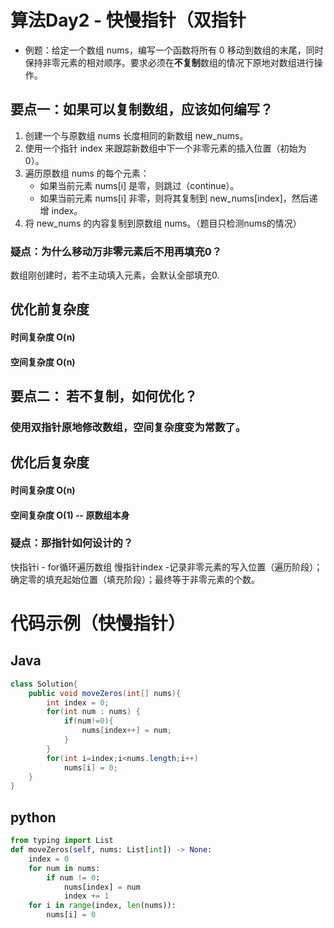 # 算法Day2 - 快慢指针（双指针
- 例题：给定一个数组 nums，编写一个函数将所有 0 移动到数组的末尾，同时保持非零元素的相对顺序。要求必须在**不复制**数组的情况下原地对数组进行操作。

## 要点一：如果可以复制数组，应该如何编写？
1. 创建一个与原数组 nums 长度相同的新数组 new_nums。
2. 使用一个指针 index 来跟踪新数组中下一个非零元素的插入位置（初始为 0）。
3. 遍历原数组 nums 的每个元素：
    - 如果当前元素 nums[i] 是零，则跳过（continue）。
    - 如果当前元素 nums[i] 非零，则将其复制到 new_nums[index]，然后递增 index。
4. 将 new_nums 的内容复制到原数组 nums。（题目只检测nums的情况）

###  疑点：为什么移动万非零元素后不用再填充0？
数组刚创建时，若不主动填入元素，会默认全部填充0.

## 优化前复杂度
#### 时间复杂度 O(n)
#### 空间复杂度 O(n)

## 要点二： 若不复制，如何优化？
### 使用双指针原地修改数组，空间复杂度变为常数了。

## 优化后复杂度
#### 时间复杂度 O(n)
#### 空间复杂度 O(1) -- 原数组本身
### 疑点：那指针如何设计的？
快指针i - for循环遍历数组
慢指针index - ​​记录非零元素的写入位置​​（遍历阶段）；​确定零的填充起始位置​​（填充阶段）；​最终等于非零元素的个数​​。

# 代码示例（快慢指针）
## Java
```JAVA
class Solution{
    public void moveZeros(int[] nums){
        int index = 0;
        for(int num : nums) {
            if(num!=0){
                nums[index++] = num;
            }
        }
        for(int i=index;i<nums.length;i++)
            nums[i] = 0;
    }
}
```
## python
```python
from typing import List
def moveZeros(self, nums: List[int]) -> None:
    index = 0
    for num in nums:
        if num != 0:
            nums[index] = num
            index += 1
    for i in range(index, len(nums)):
        nums[i] = 0
```